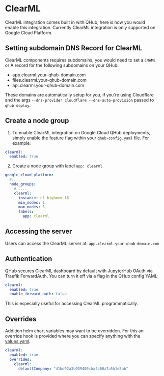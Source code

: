 # ClearML

ClearML integration comes built in with QHub, here is how you would enable this integration. Currently ClearML
integration is only supported on Google Cloud Platform.

## Setting subdomain DNS Record for ClearML

ClearML components requires subdomains, you would need to set a `CNAME` or A record for the following subdomains on your
QHub.

- app.clearml.your-qhub-domain.com
- files.clearml.your-qhub-domain.com
- api.clearml.your-qhub-domain.com

These domains are automatically setup for you, if you're using Cloudflare and the args
`--dns-provider cloudflare --dns-auto-provision` passed to `qhub deploy`.

## Create a node group

1. To enable ClearML integration on Google Cloud QHub deployments, simply enable the feature flag within your
   `qhub-config.yaml` file. For example:

```yaml
clearml:
  enabled: true
```

2. Create a node group with label `app: clearml`.

```yaml
google_cloud_platform:
  #...
  node_groups:
    # ....
    clearml:
      instance: n1-highmem-16
      min_nodes: 1
      max_nodes: 5
      labels:
        app: clearml
```

## Accessing the server

Users can access the ClearML server at: `app.clearml.your-qhub-domain.com`

## Authentication

QHub secures ClearML dashboard by default with JupyterHub OAuth via Traefik ForwardAuth. You can turn it off via a flag
in the QHub config YAML:

```yaml
clearml:
  enabled: true
  enable_forward_auth: false
```

This is especially useful for accessing ClearML programmatically.

## Overrides

Addition helm chart variables may want to be overridden. For this an override hook is provided where you can specify
anything with the [values.yaml](https://github.com/allegroai/clearml-helm-charts/tree/main/charts/clearml).

```yaml
clearml:
  enabled: true
  overrides:
    clearml:
      defaultCompany: "d1bd92a3b039400cbafc60a7a5b1e5ab"
```
